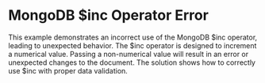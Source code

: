 # MongoDB $inc Operator Error
This example demonstrates an incorrect use of the MongoDB $inc operator, leading to unexpected behavior. The $inc operator is designed to increment a numerical value. Passing a non-numerical value will result in an error or unexpected changes to the document. The solution shows how to correctly use $inc with proper data validation.